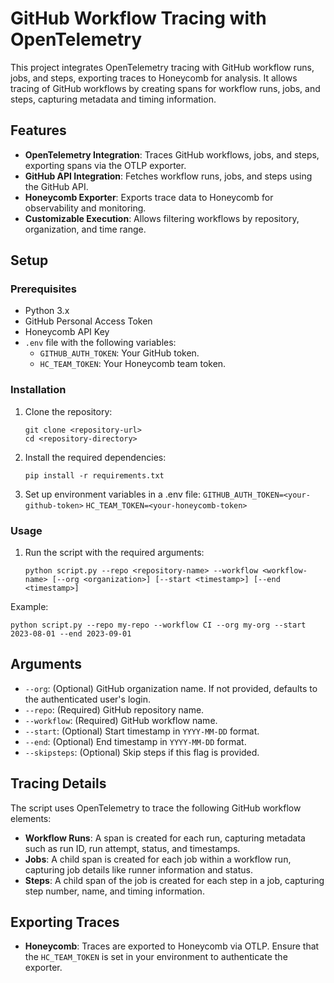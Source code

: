 # GitHub Workflow Tracing with OpenTelemetry

This project integrates OpenTelemetry tracing with GitHub workflow runs, jobs, and steps, exporting traces to Honeycomb for analysis. It allows tracing of GitHub workflows by creating spans for workflow runs, jobs, and steps, capturing metadata and timing information.

## Features

- **OpenTelemetry Integration**: Traces GitHub workflows, jobs, and steps, exporting spans via the OTLP exporter.
- **GitHub API Integration**: Fetches workflow runs, jobs, and steps using the GitHub API.
- **Honeycomb Exporter**: Exports trace data to Honeycomb for observability and monitoring.
- **Customizable Execution**: Allows filtering workflows by repository, organization, and time range.

## Setup

### Prerequisites

- Python 3.x
- GitHub Personal Access Token
- Honeycomb API Key
- `.env` file with the following variables:
  - `GITHUB_AUTH_TOKEN`: Your GitHub token.
  - `HC_TEAM_TOKEN`: Your Honeycomb team token.

### Installation

1. Clone the repository:

    ```console
    git clone <repository-url>
    cd <repository-directory>

2. Install the required dependencies:

    ```console
    pip install -r requirements.txt

3. Set up environment variables in a .env file:
    `GITHUB_AUTH_TOKEN=<your-github-token>`
    `HC_TEAM_TOKEN=<your-honeycomb-token>`
    

### Usage

1. Run the script with the required arguments:

    ```console
    python script.py --repo <repository-name> --workflow <workflow-name> [--org <organization>] [--start <timestamp>] [--end <timestamp>]

Example:

    python script.py --repo my-repo --workflow CI --org my-org --start 2023-08-01 --end 2023-09-01


## Arguments

- `--org`: (Optional) GitHub organization name. If not provided, defaults to the authenticated user's login.
- `--repo`: (Required) GitHub repository name.
- `--workflow`: (Required) GitHub workflow name.
- `--start`: (Optional) Start timestamp in `YYYY-MM-DD` format.
- `--end`: (Optional) End timestamp in `YYYY-MM-DD` format.
- `--skipsteps`: (Optional) Skip steps if this flag is provided.

## Tracing Details

The script uses OpenTelemetry to trace the following GitHub workflow elements:

- **Workflow Runs**: A span is created for each run, capturing metadata such as run ID, run attempt, status, and timestamps.
- **Jobs**: A child span is created for each job within a workflow run, capturing job details like runner information and status.
- **Steps**: A child span of the job is created for each step in a job, capturing step number, name, and timing information.

## Exporting Traces

- **Honeycomb**: Traces are exported to Honeycomb via OTLP. Ensure that the `HC_TEAM_TOKEN` is set in your environment to authenticate the exporter.

